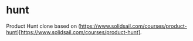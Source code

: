 # hunt

Product Hunt clone based on (https://www.solidsail.com/courses/product-hunt)[https://www.solidsail.com/courses/product-hunt].
